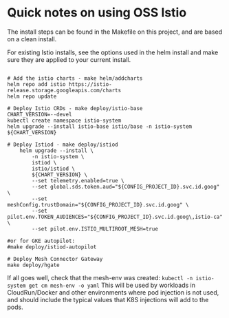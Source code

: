# Quick notes on using OSS Istio

The install steps can be found in the Makefile on this project, and are based on a clean install.

For existing Istio installs, see the options used in the helm install and make sure they are applied to your current 
install.

```shell

# Add the istio charts - make helm/addcharts
helm repo add istio https://istio-release.storage.googleapis.com/charts
helm repo update

# Deploy Istio CRDs - make deploy/istio-base
CHART_VERSION=--devel
kubectl create namespace istio-system 
helm upgrade --install istio-base istio/base -n istio-system ${CHART_VERSION} 

# Deploy Istiod - make deploy/istiod
	helm upgrade --install \
 		-n istio-system \
 		istiod \
        istio/istiod \
        ${CHART_VERSION} \
		--set telemetry.enabled=true \
		--set global.sds.token.aud="${CONFIG_PROJECT_ID}.svc.id.goog" \
        --set meshConfig.trustDomain="${CONFIG_PROJECT_ID}.svc.id.goog" \
		--set pilot.env.TOKEN_AUDIENCES="${CONFIG_PROJECT_ID}.svc.id.goog\,istio-ca" \
        --set pilot.env.ISTIO_MULTIROOT_MESH=true 

#or for GKE autopilot:
#make deploy/istiod-autopilot

# Deploy Mesh Connector Gateway
make deploy/hgate

```
If all goes well, check that the mesh-env was created: `kubectl -n istio-system get cm mesh-env -o yaml`
This will be used by workloads in CloudRun/Docker and other environments where pod injection is not used, and 
should include the typical values that K8S injections will add to the pods.
